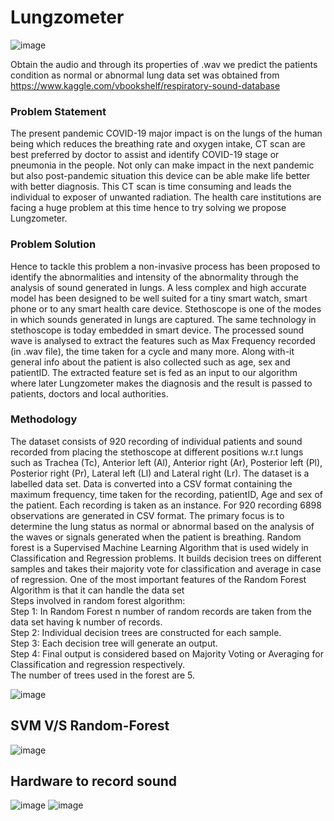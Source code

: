 # Lungzometer
![image](https://user-images.githubusercontent.com/77600063/169656770-43a2dee8-04ae-46cc-935a-c0bde2d5635f.png)

Obtain the audio and through its properties of .wav we predict the patients condition as normal or abnormal lung
data set was obtained from https://www.kaggle.com/vbookshelf/respiratory-sound-database

### Problem Statement
The present pandemic COVID-19 major impact is on the lungs of the human being which reduces the 
breathing rate and oxygen intake, CT scan are best preferred by doctor to assist and identify COVID-19 stage 
or pneumonia in the people. Not only can make impact in the next pandemic but also post-pandemic situation 
this device can be able make life better with better diagnosis. This CT scan is time consuming and leads the 
individual to exposer of unwanted radiation. The health care institutions are facing a huge problem at this time 
hence to try solving we propose Lungzometer.
### Problem Solution
Hence to tackle this problem a non-invasive process has been proposed to identify the abnormalities and 
intensity of the abnormality through the analysis of sound generated in lungs. A less complex and high accurate 
model has been designed to be well suited for a tiny smart watch, smart phone or to any smart health care 
device. Stethoscope is one of the modes in which sounds generated in lungs are captured. The same technology 
in stethoscope is today embedded in smart device. The processed sound wave is analysed to extract the features 
such as Max Frequency recorded (in .wav file), the time taken for a cycle and many more. Along with-it
general info about the patient is also collected such as age, sex and patientID. The extracted feature set is fed 
as an input to our algorithm where later Lungzometer makes the diagnosis and the result is passed to patients, 
doctors and local authorities.

### Methodology
The dataset consists of 920 recording of individual patients and sound recorded from placing the stethoscope at 
different positions w.r.t lungs such as Trachea (Tc), Anterior left (Al), Anterior right (Ar), Posterior left (Pl), Posterior
right (Pr), Lateral left (Ll) and Lateral right (Lr). The dataset is a labelled data set. Data is converted into a CSV format 
containing the maximum frequency, time taken for the recording, patientID, Age and sex of the patient. Each 
recording is taken as an instance. For 920 recording 6898 observations are generated in CSV format. The primary 
focus is to determine the lung status as normal or abnormal based on the analysis of the waves or signals generated 
when the patient is breathing.
Random forest is a Supervised Machine Learning Algorithm that is used widely in Classification and Regression 
problems. It builds decision trees on different samples and takes their majority vote for classification and average in 
case of regression. One of the most important features of the Random Forest Algorithm is that it can handle the data 
set
<br />
Steps involved in random forest algorithm:<br />
Step 1: In Random Forest n number of random records are taken from the data set having k number of records.<br />
Step 2: Individual decision trees are constructed for each sample.<br />
Step 3: Each decision tree will generate an output.<br />
Step 4: Final output is considered based on Majority Voting or Averaging for Classification and regression 
respectively. <br />
The number of trees used in the forest are 5.

![image](https://user-images.githubusercontent.com/77600063/169656781-072037ba-ada8-40b6-8173-820dd0bd0a82.png)
<br />
## SVM V/S Random-Forest

![image](https://user-images.githubusercontent.com/77600063/169656841-852e683f-a9ef-433a-9947-b7a5b498d6a0.png)

## Hardware to record sound
![image](https://user-images.githubusercontent.com/77600063/181419956-6841082a-3d8d-4a45-90fd-e0969f8c0027.png)
![image](https://user-images.githubusercontent.com/77600063/181419923-bff6bded-0ba0-455a-9148-fad9d276ddaf.png)

